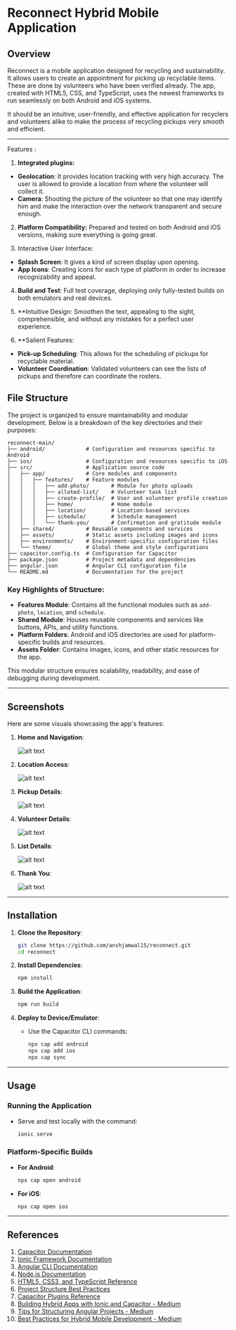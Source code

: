 # Reconnect Hybrid Mobile Application

## Overview

Reconnect is a mobile application designed for recycling and sustainability. It allows users to create an appointment for picking up recyclable items. These are done by volunteers who have been verified already. The app, created with HTML5, CSS, and TypeScript, uses the newest frameworks to run seamlessly on both Android and iOS systems.

It should be an intuitive, user-friendly, and effective application for recyclers and volunteers alike to make the process of recycling pickups very smooth and efficient. 

---

Features : 

1. **Integrated plugins:**
- **Geolocation**: It provides location tracking with very high accuracy. The user is allowed to provide a location from where the volunteer will collect it.
- **Camera**: Shooting the picture of the volunteer so that one may identify him and make the interaction over the network transparent and secure enough.

2. **Platform Compatibility:**
Prepared and tested on both Android and iOS versions, making sure everything is going great.

3. Interactive User Interface:
- **Splash Screen**: It gives a kind of screen display upon opening.
- **App Icons**: Creating icons for each type of platform in order to increase recognizability and appeal.

4. **Build and Test**:
Full test coverage, deploying only fully-tested builds on both emulators and real devices.

5. **Intuitive Design: Smoothen the text, appealing to the sight, comprehensible, and without any mistakes for a perfect user experience. 

6. **Salient Features: 
- **Pick-up Scheduling**: This allows for the scheduling of pickups for recyclable material. 
- **Volunteer Coordination**: Validated volunteers can see the lists of pickups and therefore can coordinate the rosters.

## File Structure

The project is organized to ensure maintainability and modular development. Below is a breakdown of the key directories and their purposes:

```
reconnect-main/
├── android/             # Configuration and resources specific to Android
├── ios/                 # Configuration and resources specific to iOS
├── src/                 # Application source code
│   ├── app/             # Core modules and components
│   │   ├── features/    # Feature modules
│   │   │   ├── add-photo/       # Module for photo uploads
│   │   │   ├── alloted-list/    # Volunteer task list
│   │   │   ├── create-profile/  # User and volunteer profile creation
│   │   │   ├── home/            # Home module
│   │   │   ├── location/        # Location-based services
│   │   │   ├── schedule/        # Schedule management
│   │   │   └── thank-you/       # Confirmation and gratitude module
│   ├── shared/          # Reusable components and services
│   ├── assets/          # Static assets including images and icons
│   ├── environments/    # Environment-specific configuration files
│   └── theme/           # Global theme and style configurations
├── capacitor.config.ts  # Configuration for Capacitor
├── package.json         # Project metadata and dependencies
├── angular.json         # Angular CLI configuration file
└── README.md            # Documentation for the project
```

### Key Highlights of Structure:
- **Features Module**: Contains all the functional modules such as `add-photo`, `location`, and `schedule`.
- **Shared Module**: Houses reusable components and services like buttons, APIs, and utility functions.
- **Platform Folders**: Android and iOS directories are used for platform-specific builds and resources.
- **Assets Folder**: Contains images, icons, and other static resources for the app.

This modular structure ensures scalability, readability, and ease of debugging during development.

---

## Screenshots

Here are some visuals showcasing the app's features:

1. **Home and Navigation**:
   
    ![alt text](https://github.com/anshjamwal15/reconnect/blob/main/assets/screenshots/1.jpeg?raw=true)

3. **Location Access**:

    ![alt text](https://github.com/anshjamwal15/reconnect/blob/main/assets/screenshots/2.jpeg?raw=true)
  

4. **Pickup Details**:

    ![alt text](https://github.com/anshjamwal15/reconnect/blob/main/assets/screenshots/8.jpeg?raw=true)
  

6. **Volunteer Details**:

    ![alt text](https://github.com/anshjamwal15/reconnect/blob/main/assets/screenshots/5.jpeg?raw=true)


8. **List Details**:

    ![alt text](https://github.com/anshjamwal15/reconnect/blob/main/assets/screenshots/7.jpeg?raw=true)

9. **Thank You**:

    ![alt text](https://github.com/anshjamwal15/reconnect/blob/main/assets/screenshots/6.jpeg?raw=true)

---

## Installation

1. **Clone the Repository**:
   ```bash
   git clone https://github.com/anshjamwal15/reconnect.git
   cd reconnect
   ```

2. **Install Dependencies**:
   ```bash
   npm install
   ```

3. **Build the Application**:
   ```bash
   npm run build
   ```

4. **Deploy to Device/Emulator**:
   - Use the Capacitor CLI commands:
     ```bash
     npx cap add android
     npx cap add ios
     npx cap sync
     ```

---

## Usage

### Running the Application
- Serve and test locally with the command:
  ```bash
  ionic serve
  ```

### Platform-Specific Builds
- **For Android**:
  ```bash
  npx cap open android
  ```
- **For iOS**:
  ```bash
  npx cap open ios
  ```

---

## References
1. [Capacitor Documentation](https://capacitorjs.com/docs/)
2. [Ionic Framework Documentation](https://ionicframework.com/docs/)
3. [Angular CLI Documentation](https://angular.io/cli)
4. [Node.js Documentation](https://nodejs.org/)
5. [HTML5, CSS3, and TypeScript Reference](https://developer.mozilla.org/)
6. [Project Structure Best Practices](https://angular.io/guide/styleguide)
7. [Capacitor Plugins Reference](https://capacitorjs.com/docs/apis)
8. [Building Hybrid Apps with Ionic and Capacitor - Medium](https://medium.com/@example/building-hybrid-apps-with-ionic-and-capacitor-12345)
9. [Tips for Structuring Angular Projects - Medium](https://medium.com/@example/tips-for-structuring-angular-projects-67890)
10. [Best Practices for Hybrid Mobile Development - Medium](https://medium.com/@example/best-practices-for-hybrid-mobile-development-11223)
